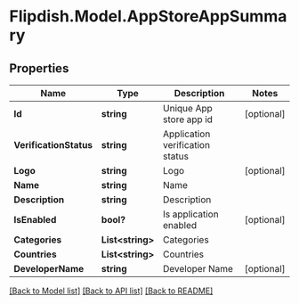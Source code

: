 # Flipdish.Model.AppStoreAppSummary
## Properties

Name | Type | Description | Notes
------------ | ------------- | ------------- | -------------
**Id** | **string** | Unique App store app id | [optional] 
**VerificationStatus** | **string** | Application verification status | 
**Logo** | **string** | Logo | [optional] 
**Name** | **string** | Name | 
**Description** | **string** | Description | 
**IsEnabled** | **bool?** | Is application enabled | [optional] 
**Categories** | **List&lt;string&gt;** | Categories | 
**Countries** | **List&lt;string&gt;** | Countries | 
**DeveloperName** | **string** | Developer Name | [optional] 

[[Back to Model list]](../README.md#documentation-for-models) [[Back to API list]](../README.md#documentation-for-api-endpoints) [[Back to README]](../README.md)


